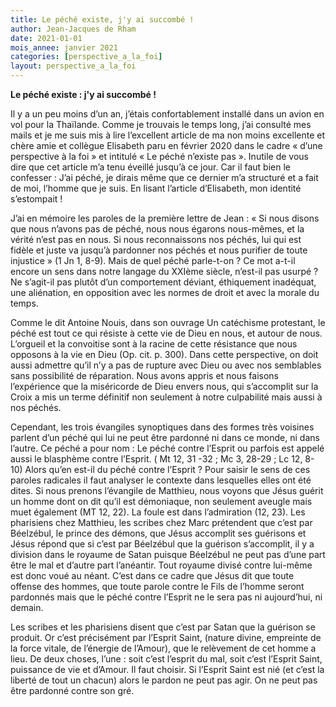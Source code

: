 ```yaml
---
title: Le péché existe, j'y ai succombé !
author: Jean-Jacques de Rham
date: 2021-01-01
mois_annee: janvier 2021
categories: [perspective_a_la_foi]
layout: perspective_a_la_foi
---
```


**Le péché existe : j'y ai succombé !**

Il y a un peu moins d’un an, j’étais confortablement installé dans un avion en vol pour la Thaïlande. Comme je trouvais le temps long, j’ai consulté mes mails et je me
suis mis à lire l’excellent article de ma non moins excellente et chère amie et collègue Elisabeth paru en février 2020 dans le cadre « d’une perspective à la foi » et
intitulé « Le péché n’existe pas ». Inutile de vous dire que cet article m’a tenu éveillé jusqu’à ce jour. Car il faut bien le confesser : J’ai péché, je dirais même que ce dernier m’a structuré et a fait de moi, l’homme que je suis. En lisant l’article d’Elisabeth, mon
identité s’estompait !

J’ai en mémoire les paroles de la première lettre de Jean : « Si nous disons que nous n’avons pas de péché, nous nous égarons nous-mêmes, et la vérité n’est pas en nous.
Si nous reconnaissons nos péchés, lui qui est fidèle et juste va jusqu’à pardonner nos péchés et nous purifier de toute injustice » (1 Jn 1, 8-9). Mais de quel péché parle-t-on ? Ce mot a-t-il encore un sens dans notre langage du XXIème siècle, n’est-il pas usurpé ? Ne s’agit-il pas plutôt d’un comportement déviant,
éthiquement inadéquat, une aliénation, en opposition avec les normes de droit et avec la morale du temps.

Comme le dit Antoine Nouis, dans son ouvrage Un catéchisme protestant, le péché est tout ce qui résiste à cette vie de Dieu en nous, et autour de nous. L’orgueil et la
convoitise sont à la racine de cette résistance que nous opposons à la vie en Dieu (Op. cit. p. 300). Dans cette perspective, on doit aussi admettre qu’il n’y a pas de rupture
avec Dieu ou avec nos semblables sans possibilité de réparation. Nous avons appris et nous faisons l’expérience que la miséricorde de Dieu envers nous, qui s’accomplit sur la
Croix a mis un terme définitif non seulement à notre culpabilité mais aussi à nos péchés.

Cependant, les trois évangiles synoptiques dans des formes très voisines parlent d’un péché qui lui ne peut être pardonné ni dans ce monde, ni dans l’autre. Ce péché a pour
nom : Le péché contre l’Esprit ou parfois est appelé aussi le blasphème contre l’Esprit. ( Mt 12, 31 -32 ; Mc 3, 28-29 ; Lc 12, 8-10) Alors qu’en est-il du péché contre
l’Esprit ? Pour saisir le sens de ces paroles radicales il faut analyser le contexte dans lesquelles elles ont été dites. Si nous prenons l’évangile de Matthieu, nous
voyons que Jésus guérit un homme dont on dit qu’il est démoniaque, non seulement aveugle mais muet également (MT 12, 22). La foule est dans l’admiration (12, 23). Les 
pharisiens chez Matthieu, les scribes chez Marc prétendent que c’est par Béelzébul, le prince des démons, que Jésus accomplit ses guérisons et Jésus répond que si c’est 
par Béelzébul que la guérison s’accomplit, il y a division dans le royaume de Satan puisque Béelzébul ne peut pas d’une part être le mal et d’autre part l’anéantir. 
Tout royaume divisé contre lui-même est donc voué au néant. C’est dans ce cadre que Jésus dit que toute offense des hommes, que toute parole contre le Fils de l’homme 
seront pardonnés mais que le péché contre l’Esprit ne le sera pas ni aujourd’hui, ni demain. 

Les scribes et les pharisiens disent que c’est par Satan que la guérison se produit. Or c’est précisément par l’Esprit Saint, (nature divine, empreinte de la force vitale, 
de l’énergie de l’Amour), que le relèvement de cet homme a lieu. De deux choses, l’une : soit c’est l’esprit du mal, soit c’est l’Esprit Saint, puissance de vie et d’Amour.
Il faut choisir. Si l’Esprit Saint est nié (et c’est la liberté de tout un chacun) alors le pardon ne peut pas agir. On ne peut pas être pardonné contre son gré.
